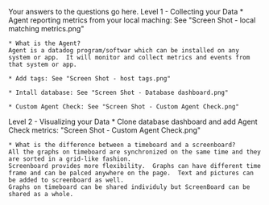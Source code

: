 Your answers to the questions go here.
Level 1 - Collecting your Data
	* Agent reporting metrics from your local maching: See "Screen Shot - local matching metrics.png"

	* What is the Agent?
	Agent is a datadog program/softwar which can be installed on any system or app.  It will monitor and collect metrics and events from that system or app.

	* Add tags: See "Screen Shot - host tags.png"

	* Intall database: See "Screen Shot - Database dashboard.png"

	* Custom Agent Check: See "Screen Shot - Custom Agent Check.png"

Level 2 - Visualizing your Data
	* Clone database dashboard and add Agent Check metrics: "Screen Shot - Custom Agent Check.png"

	* What is the difference between a timeboard and a screenboard?
	All the graphs on timeboard are synchronized on the same time and they are sorted in a grid-like fashion.  
	Screenboard provides more flexibility.  Graphs can have different time frame and can be palced anywhere on the page.  Text and pictures can be added to screenboard as well.  
	Graphs on timeboard can be shared individuly but ScreenBoard can be shared as a whole.

